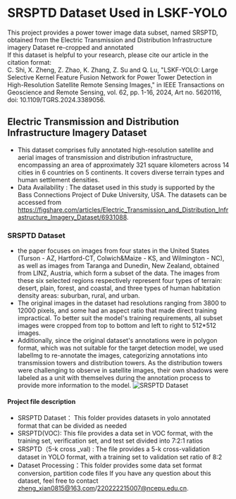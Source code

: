 # SRSPTD Dataset Used in LSKF-YOLO
This project provides a power tower image data subset, named SRSPTD, obtained from the Electric Transmission and Distribution Infrastructure imagery Dataset re-cropped and annotated  
If this dataset is helpful to your research, please cite our article in the citation format:  
C. Shi, X. Zheng, Z. Zhao, K. Zhang, Z. Su and Q. Lu, "LSKF-YOLO: Large Selective Kernel Feature Fusion Network for Power Tower Detection in High-Resolution Satellite Remote Sensing Images," in IEEE Transactions on Geoscience and Remote Sensing, vol. 62, pp. 1-16, 2024, Art no. 5620116, doi: 10.1109/TGRS.2024.3389056. 
## Electric Transmission and Distribution Infrastructure Imagery Dataset
* This dataset comprises fully annotated high-resolution satellite and aerial images of transmission and distribution infrastructure, encompassing an area of approximately 321 square kilometers  across  14  cities  in 6  countries  on  5  continents. It covers diverse terrain types and human settlement densities.   
* Data Availability : The dataset used in this study is supported by the Bass Connections Project of Duke University, USA. The datasets can be accessed from https://figshare.com/articles/Electric_Transmission_and_Distribution_Infrastructure_Imagery_Dataset/6931088.
### SRSPTD Dataset
* the paper focuses on images from four states in the United States (Turson - AZ, Hartford-CT, Colwich&Maize - KS, and Wilmington - NC), as well as images from Taranga and Dunedin, New Zealand, obtained from LINZ, Austria, which form a subset of the data. The images from these six selected regions respectively represent four types of terrain: desert, plain, forest, and coastal, and three types of human habitation density areas: suburban, rural, and urban.  
* The original images in the dataset had resolutions ranging from 3800 to 12000 pixels, and some had an aspect ratio that made direct training impractical. To better suit the model's training requirements, all subset images were cropped from top to bottom and left to right to 512*512 images.
* Additionally, since the original dataset's annotations were in polygon format, which was not suitable for the target detection model, we used labelImg to re-annotate the images, categorizing annotations into transmission towers and distribution towers. As the distribution towers were challenging to observe in satellite images, their own shadows were labeled as a unit with themselves during the annotation process to provide more information to the model.
![SRSPTD Dataset]()
#### Project file description
* SRSPTD Dataset： This folder provides datasets in yolo annotated format that can be divided as needed
* SRSPTD(VOC): This file provides a data set in VOC format, with the training set, verification set, and test set divided into 7:2:1 ratios
* SRSPTD（5-k cross _val) : The file provides a 5-k cross-validation dataset in YOLO format, with a training set to validation set ratio of 8:2
* Dataset Processing：This folder provides some data set format conversion, partition code files
  If you have any question about this dataset, feel free to contact zheng_xian0815@163.com/220222215007@ncepu.edu.cn.

 
